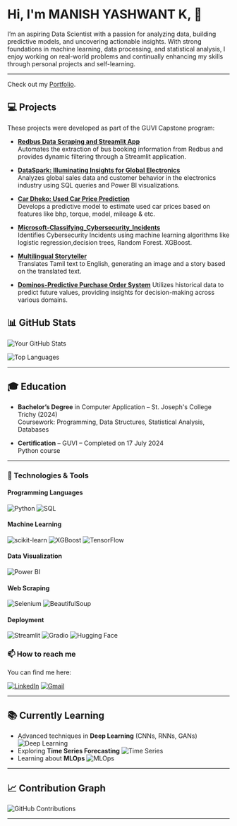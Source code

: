 # Hi, I'm MANISH YASHWANT K, 👋

I’m an aspiring Data Scientist with a passion for analyzing data, building predictive models, and uncovering actionable insights. With strong foundations in machine learning, data processing, and statistical analysis, I enjoy working on real-world problems and continually enhancing my skills through personal projects and self-learning.

---

Check out my [Portfolio](https://manishyash.github.io/portofolio/).


## 💻 Projects
These projects were developed as part of the GUVI Capstone program:

- **[Redbus Data Scraping and Streamlit App](https://github.com/MANISHYASH/Redbus-Data-Scraping-and-Streamlit-App)**  
  Automates the extraction of bus booking information from Redbus and provides dynamic filtering through a Streamlit application.

- **[DataSpark: Illuminating Insights for Global Electronics](https://github.com/MANISHYASH/DataSpark-Illuminating-Insights-for-Global-Electronics)**  
  Analyzes global sales data and customer behavior in the electronics industry using SQL queries and Power BI visualizations.

- **[Car Dheko: Used Car Price Prediction](https://github.com/MANISHYASH/Car_Dheko-Used_Car_Price_Prediction)**  
  Develops a predictive model to estimate used car prices based on features like bhp, torque, model, mileage & etc.

- **[Microsoft-Classifying_Cybersecurity_Incidents](https://github.com/MANISHYASH/Microsoft-Classifying_Cybersecurity_Incidents)**  
  Identifies Cybersecurity Incidents using machine learning algorithms like logistic regression,decision trees, Random Forest. XGBoost.

- **[Multilingual Storyteller](https://github.com/MANISHYASH/multilingual-storyteller)**  
  Translates Tamil text to English, generating an image and a story based on the translated text.

- **[Dominos-Predictive Purchase Order System](https://github.com/MANISHYASH/Dominos---Predictive-Purchase-Order-System)**
  Utilizes historical data to predict future values, providing insights for decision-making across various domains.


## 📊 GitHub Stats

![Your GitHub Stats](https://github-readme-stats.vercel.app/api?username=MANISHYASH&show_icons=true&theme=default&hide_border=true)

![Top Languages](https://github-readme-stats.vercel.app/api/top-langs/?username=MANISHYASH&layout=compact&theme=default&hide_border=true)

---

## 🎓 Education

- **Bachelor’s Degree** in Computer Application – St. Joseph's College Trichy (2024)  
  Coursework: Programming, Data Structures, Statistical Analysis, Databases

- **Certification** – GUVI – Completed on 17 July 2024  
  Python course 

---

### 🔧 Technologies & Tools

#### Programming Languages
![Python](https://img.shields.io/badge/Python-3776AB?style=for-the-badge&logo=python&logoColor=white)
![SQL](https://img.shields.io/badge/SQL-CC2927?style=for-the-badge&logo=microsoft-sql-server&logoColor=white)

#### Machine Learning
![scikit-learn](https://img.shields.io/badge/scikit%20learn-F7931E?style=for-the-badge&logo=scikit-learn&logoColor=white)
![XGBoost](https://img.shields.io/badge/XGBoost-7B241C?style=for-the-badge&logo=xgboost&logoColor=white)
![TensorFlow](https://img.shields.io/badge/TensorFlow-FF6F20?style=for-the-badge&logo=tensorflow&logoColor=white)

#### Data Visualization
![Power BI](https://img.shields.io/badge/Power%20BI-F2C811?style=for-the-badge&logo=power-bi&logoColor=black)

#### Web Scraping
![Selenium](https://img.shields.io/badge/Selenium-43B02A?style=for-the-badge&logo=selenium&logoColor=white)
![BeautifulSoup](https://img.shields.io/badge/BeautifulSoup-FF5B5B?style=for-the-badge&logo=python&logoColor=white)

#### Deployment
![Streamlit](https://img.shields.io/badge/Streamlit-FF4B4B?style=for-the-badge&logo=streamlit&logoColor=white)
![Gradio](https://img.shields.io/badge/Gradio-2B8EB3?style=for-the-badge&logo=gradio&logoColor=white)
![Hugging Face](https://img.shields.io/badge/Hugging%20Face-F8C8D6?style=for-the-badge&logo=Huggingface&logoColor=white)

### 📫 How to reach me
You can find me here:

[![LinkedIn](https://img.shields.io/badge/-LinkedIn-0A66C2?style=for-the-badge&logo=linkedin&logoColor=white)](https://www.linkedin.com/in/manish-yashwant/)
[![Gmail](https://img.shields.io/badge/-Gmail-D14836?style=for-the-badge&logo=gmail&logoColor=white)](yashwantmanish@gmail.com)

---

## 📚 Currently Learning

- Advanced techniques in **Deep Learning** (CNNs, RNNs, GANs) ![Deep Learning](https://img.shields.io/badge/Deep%20Learning-FF6F20?style=for-the-badge&logo=TensorFlow&logoColor=white)
- Exploring **Time Series Forecasting** ![Time Series](https://img.shields.io/badge/Time%20Series%20Forecasting-FF7F50?style=for-the-badge&logo=python&logoColor=white)
- Learning about **MLOps** ![MLOps](https://img.shields.io/badge/MLOps-00A4D8?style=for-the-badge&logo=git&logoColor=white)

---

## 📈 Contribution Graph

![GitHub Contributions](https://github-readme-streak-stats.herokuapp.com/?user=MANISHYASH&theme=default&hide_border=true)

---
